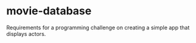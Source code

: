 # movie-database
Requirements for a programming challenge on creating a simple app that displays actors.
